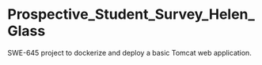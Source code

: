 # Prospective_Student_Survey_Helen_Glass

SWE-645 project to dockerize and deploy a basic Tomcat web application.
